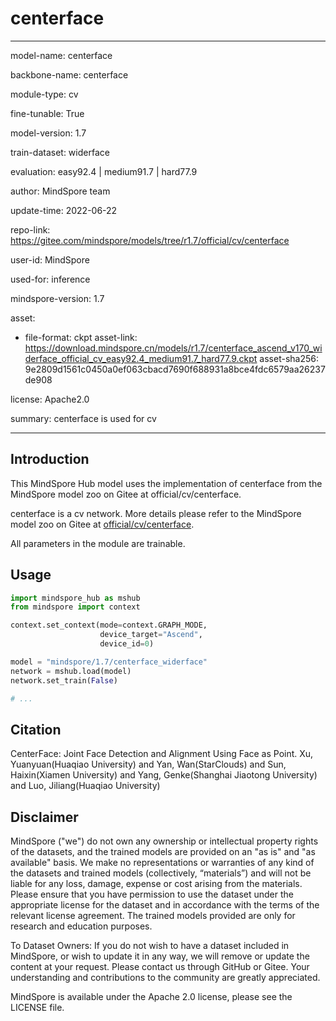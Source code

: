 # centerface

---

model-name: centerface

backbone-name: centerface

module-type: cv

fine-tunable: True

model-version: 1.7

train-dataset: widerface

evaluation: easy92.4 | medium91.7 | hard77.9

author: MindSpore team

update-time: 2022-06-22

repo-link: <https://gitee.com/mindspore/models/tree/r1.7/official/cv/centerface>

user-id: MindSpore

used-for: inference

mindspore-version: 1.7

asset:

-
    file-format: ckpt
    asset-link: <https://download.mindspore.cn/models/r1.7/centerface_ascend_v170_widerface_official_cv_easy92.4_medium91.7_hard77.9.ckpt>
    asset-sha256: 9e2809d1561c0450a0ef063cbacd7690f688931a8bce4fdc6579aa26237de908

license: Apache2.0

summary: centerface is used for cv

---

## Introduction

This MindSpore Hub model uses the implementation of centerface from the MindSpore model zoo on Gitee at official/cv/centerface.

centerface is a cv network. More details please refer to the MindSpore model zoo on Gitee at [official/cv/centerface](https://gitee.com/mindspore/models/blob/r1.7/official/cv/centerface/README.md).

All parameters in the module are trainable.

## Usage

```python
import mindspore_hub as mshub
from mindspore import context

context.set_context(mode=context.GRAPH_MODE,
                    device_target="Ascend",
                    device_id=0)

model = "mindspore/1.7/centerface_widerface"
network = mshub.load(model)
network.set_train(False)

# ...
```

## Citation

CenterFace: Joint Face Detection and Alignment Using Face as Point. Xu, Yuanyuan(Huaqiao University) and Yan, Wan(StarClouds) and Sun, Haixin(Xiamen University) and Yang, Genke(Shanghai Jiaotong University) and Luo, Jiliang(Huaqiao University)

## Disclaimer

MindSpore ("we") do not own any ownership or intellectual property rights of the datasets, and the trained models are provided on an "as is" and "as available" basis. We make no representations or warranties of any kind of the datasets and trained models (collectively, “materials”) and will not be liable for any loss, damage, expense or cost arising from the materials. Please ensure that you have permission to use the dataset under the appropriate license for the dataset and in accordance with the terms of the relevant license agreement. The trained models provided are only for research and education purposes.

To Dataset Owners: If you do not wish to have a dataset included in MindSpore, or wish to update it in any way, we will remove or update the content at your request. Please contact us through GitHub or Gitee. Your understanding and contributions to the community are greatly appreciated.

MindSpore is available under the Apache 2.0 license, please see the LICENSE file.
